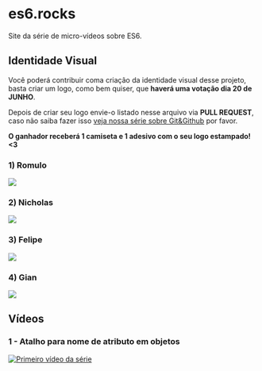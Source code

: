# es6.rocks

Site da série de micro-vídeos sobre ES6.

## Identidade Visual

Você poderá contribuir coma  criação da identidade visual desse projeto, basta criar um logo, como bem quiser, que **haverá uma votação dia 20 de JUNHO**.

Depois de criar seu logo envie-o listado nesse arquivo via **PULL REQUEST**, caso não saiba fazer isso [veja nossa série sobre Git&Github](https://www.youtube.com/playlist?list=PL77JVjKTJT2h4aACrIx1ECmr8h9esjh16) por favor.

**O ganhador receberá 1 camiseta e 1 adesivo com o seu logo estampado! <3**

### 1) Romulo
![](https://raw.githubusercontent.com/Webschool-io/es6.rocks/master/logos/romulomourao.png)

### 2) Nicholas
![](https://raw.githubusercontent.com/Webschool-io/es6.rocks/master/logos/Nicholas_br_twitter.jpg)

### 3) Felipe
![](https://raw.githubusercontent.com/Webschool-io/es6.rocks/master/logos/Felipe-R-S-Abbud-ES6-rocks-logo.png)

### 4) Gian
![](https://raw.githubusercontent.com/Webschool-io/es6.rocks/master/logos/giansouza.png)


## Vídeos

### 1 - Atalho para nome de atributo em objetos

[![Primeiro vídeo da série](http://i.imgur.com/OVVYpvo.png)](https://www.youtube.com/watch?v=QOW6ej5nHxE&index=1&list=PL77JVjKTJT2gS3pkXAamNG2EakHA53HcS)


